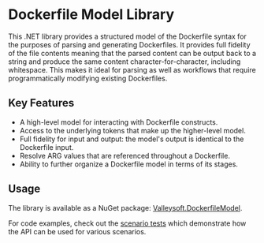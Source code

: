 # Dockerfile Model Library

This .NET library provides a structured model of the Dockerfile syntax for the purposes of parsing and generating Dockerfiles. It provides full fidelity of the file contents meaning that the parsed content can be output back to a string and produce the same content character-for-character, including whitespace. This makes it ideal for parsing as well as workflows that require programmatically modifying existing Dockerfiles.

## Key Features

* A high-level model for interacting with Dockerfile constructs.
* Access to the underlying tokens that make up the higher-level model.
* Full fidelity for input and output: the model's output is identical to the Dockerfile input.
* Resolve ARG values that are referenced throughout a Dockerfile.
* Ability to further organize a Dockerfile model in terms of its stages.

## Usage

The library is available as a NuGet package: [Valleysoft.DockerfileModel](https://www.nuget.org/packages/Valleysoft.DockerfileModel/).

For code examples, check out the [scenario tests](https://github.com/mthalman/DockerfileModel/blob/main/src/Valleysoft.DockerfileModel.Tests/ScenarioTests.cs) which demonstrate how the API can be used for various scenarios.
